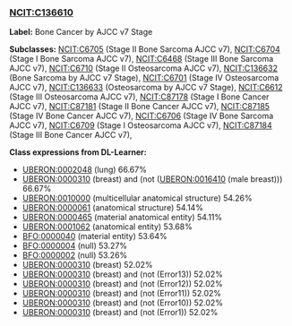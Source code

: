 
### [NCIT:C136610](http://purl.obolibrary.org/obo/NCIT_C136610)
**Label:** Bone Cancer by AJCC v7 Stage

**Subclasses:** [NCIT:C6705](http://purl.obolibrary.org/obo/NCIT_C6705) (Stage II Bone Sarcoma  AJCC v7), [NCIT:C6704](http://purl.obolibrary.org/obo/NCIT_C6704) (Stage I Bone Sarcoma  AJCC v7), [NCIT:C6468](http://purl.obolibrary.org/obo/NCIT_C6468) (Stage III Bone Sarcoma  AJCC v7), [NCIT:C6710](http://purl.obolibrary.org/obo/NCIT_C6710) (Stage II Osteosarcoma  AJCC v7), [NCIT:C136632](http://purl.obolibrary.org/obo/NCIT_C136632) (Bone Sarcoma by AJCC v7 Stage), [NCIT:C6701](http://purl.obolibrary.org/obo/NCIT_C6701) (Stage IV Osteosarcoma  AJCC v7), [NCIT:C136633](http://purl.obolibrary.org/obo/NCIT_C136633) (Osteosarcoma by AJCC v7 Stage), [NCIT:C6612](http://purl.obolibrary.org/obo/NCIT_C6612) (Stage III Osteosarcoma  AJCC v7), [NCIT:C87178](http://purl.obolibrary.org/obo/NCIT_C87178) (Stage I Bone Cancer  AJCC v7), [NCIT:C87181](http://purl.obolibrary.org/obo/NCIT_C87181) (Stage II Bone Cancer  AJCC v7), [NCIT:C87185](http://purl.obolibrary.org/obo/NCIT_C87185) (Stage IV Bone Cancer  AJCC v7), [NCIT:C6706](http://purl.obolibrary.org/obo/NCIT_C6706) (Stage IV Bone Sarcoma  AJCC v7), [NCIT:C6709](http://purl.obolibrary.org/obo/NCIT_C6709) (Stage I Osteosarcoma  AJCC v7), [NCIT:C87184](http://purl.obolibrary.org/obo/NCIT_C87184) (Stage III Bone Cancer  AJCC v7), 

**Class expressions from DL-Learner:**

- [UBERON:0002048](http://purl.obolibrary.org/obo/UBERON_0002048) (lung) 66.67%
- [UBERON:0000310](http://purl.obolibrary.org/obo/UBERON_0000310) (breast) and (not ([UBERON:0016410](http://purl.obolibrary.org/obo/UBERON_0016410) (male breast))) 66.67%
- [UBERON:0010000](http://purl.obolibrary.org/obo/UBERON_0010000) (multicellular anatomical structure) 54.26%
- [UBERON:0000061](http://purl.obolibrary.org/obo/UBERON_0000061) (anatomical structure) 54.14%
- [UBERON:0000465](http://purl.obolibrary.org/obo/UBERON_0000465) (material anatomical entity) 54.11%
- [UBERON:0001062](http://purl.obolibrary.org/obo/UBERON_0001062) (anatomical entity) 53.68%
- [BFO:0000040](http://purl.obolibrary.org/obo/BFO_0000040) (material entity) 53.64%
- [BFO:0000004](http://purl.obolibrary.org/obo/BFO_0000004) (null) 53.27%
- [BFO:0000002](http://purl.obolibrary.org/obo/BFO_0000002) (null) 53.26%
- [UBERON:0000310](http://purl.obolibrary.org/obo/UBERON_0000310) (breast) 52.02%
- [UBERON:0000310](http://purl.obolibrary.org/obo/UBERON_0000310) (breast) and (not (Error13)) 52.02%
- [UBERON:0000310](http://purl.obolibrary.org/obo/UBERON_0000310) (breast) and (not (Error12)) 52.02%
- [UBERON:0000310](http://purl.obolibrary.org/obo/UBERON_0000310) (breast) and (not (Error11)) 52.02%
- [UBERON:0000310](http://purl.obolibrary.org/obo/UBERON_0000310) (breast) and (not (Error10)) 52.02%
- [UBERON:0000310](http://purl.obolibrary.org/obo/UBERON_0000310) (breast) and (not (Error1)) 52.02%


